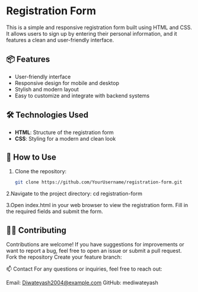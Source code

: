# Registration Form

This is a simple and responsive registration form built using HTML and CSS. It allows users to sign up by entering their personal information, and it features a clean and user-friendly interface.

## 📦 Features

- User-friendly interface
- Responsive design for mobile and desktop
- Stylish and modern layout
- Easy to customize and integrate with backend systems

## 🛠️ Technologies Used

- **HTML**: Structure of the registration form
- **CSS**: Styling for a modern and clean look

## 📖 How to Use

1. Clone the repository:
   ```bash
   git clone https://github.com/YourUsername/registration-form.git
2.Navigate to the project directory:
cd registration-form

3.Open index.html in your web browser to view the registration form.
Fill in the required fields and submit the form.

## 🧑‍💻 Contributing
Contributions are welcome! If you have suggestions for improvements or want to report a bug, feel free to open an issue or submit a pull request.
Fork the repository
Create your feature branch:

📫 Contact
For any questions or inquiries, feel free to reach out:

Email: Diwateyash2004@example.com
GitHub: mediwateyash
